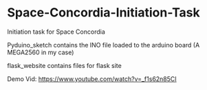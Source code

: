 # Space-Concordia-Initiation-Task
Initiation task for Space Concordia

Pyduino_sketch contains the INO file loaded to the arduino board (A MEGA2560 in my case)

flask_website contains files for flask site 

Demo Vid: https://www.youtube.com/watch?v=_f1s62n85CI 
